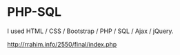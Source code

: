# PHP-SQL
I used HTML / CSS / Bootstrap / PHP / SQL / Ajax / jQuery.<br>

http://rrahim.info/2550/final/index.php
